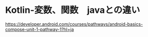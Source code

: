 # Kotlin-変数、関数　javaとの違い
https://developer.android.com/courses/pathways/android-basics-compose-unit-1-pathway-1?hl=ja
